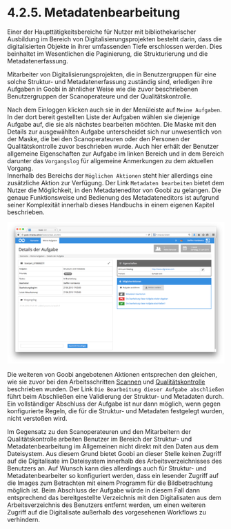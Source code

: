 # 4.2.5. Metadatenbearbeitung

Einer der Haupttätigkeitsbereiche für Nutzer mit bibliothekarischer Ausbildung im Bereich von Digitalisierungsprojekten besteht darin, dass die digitalisierten Objekte in ihrer umfassenden Tiefe erschlossen werden. Dies beinhaltet im Wesentlichen die Paginierung, die Strukturierung und die Metadatenerfassung. 

Mitarbeiter von Digitalisierungsprojekten, die in Benutzergruppen für eine solche Struktur- und Metadatenerfassung zuständig sind, erledigen ihre Aufgaben in Goobi in ähnlicher Weise wie die zuvor beschriebenen Benutzergruppen der Scanoperateure und der Qualitätskontrolle. 

Nach dem Einloggen klicken auch sie in der Menüleiste auf `Meine Aufgaben`. In der dort bereit gestellten Liste der Aufgaben wählen sie diejenige Aufgabe auf, die sie als nächstes bearbeiten möchten. Die Maske mit den Details zur ausgewählten Aufgabe unterscheidet sich nur unwesentlich von der Maske, die bei den Scanoperateuren oder den Personen der Qualitätskontrolle zuvor beschrieben wurde.  Auch hier erhält der Benutzer allgemeine Eigenschaften zur Aufgabe im linken Bereich und in dem Bereich darunter das `Vorgangslog` für allgemeine Anmerkungen zu dem aktuellen Vorgang.  
Innerhalb des Bereichs der `Möglichen Aktionen` steht hier allerdings eine zusätzliche Aktion zur Verfügung. Der Link `Metadaten bearbeiten` bietet dem Nutzer die Möglichkeit, in den Metadateneditor von Goobi zu gelangen. Die genaue Funktionsweise und Bedienung des Metadateneditors ist aufgrund seiner Komplexität innerhalb dieses Handbuchs in einem eigenen Kapitel beschrieben.

![Details zu einer &#xFC;bernommenen Aufgabe mit dem zus&#xE4;tzlichen Link &#x201A;Metadaten bearbeiten&#x2019;](../../.gitbook/assets/33d.png)

Die weiteren von Goobi angebotenen Aktionen entsprechen den gleichen, wie sie zuvor bei den Arbeitsschritten [Scannen](4.2.1.md) und [Qualitätskontrolle](4.2.2.md) beschrieben wurden. Der Link `Die Bearbeitung dieser Aufgabe abschließen` führt beim Abschließen eine Validierung der Struktur- und Metadaten durch. Ein vollständiger Abschluss der Aufgabe ist nur dann möglich, wenn gegen konfigurierte Regeln, die für die Struktur- und Metadaten festgelegt wurden, nicht verstoßen wird. 

Im Gegensatz zu den Scanoperateuren und den Mitarbeitern der Qualitätskontrolle arbeiten Benutzer im Bereich der Struktur- und Metadatenbearbeitung im Allgemeinen nicht direkt mit den Daten aus dem Dateisystem. Aus diesem Grund bietet Goobi an dieser Stelle keinen Zugriff auf die Digitalisate im Dateisystem innerhalb des Arbeitsverzeichnisses des Benutzers an. Auf Wunsch kann dies allerdings auch für Struktur- und Metadatenbearbeiter so konfiguriert werden, dass ein lesender Zugriff auf die Images zum Betrachten mit einem Programm für die Bildbetrachtung möglich ist. Beim Abschluss der Aufgabe würde in diesem Fall dann entsprechend das bereitgestellte Verzeichnis mit den Digitalisaten aus dem Arbeitsverzeichnis des Benutzers entfernt werden, um einen weiteren Zugriff auf die Digitalisate außerhalb des vorgesehenen Workflows zu verhindern.

